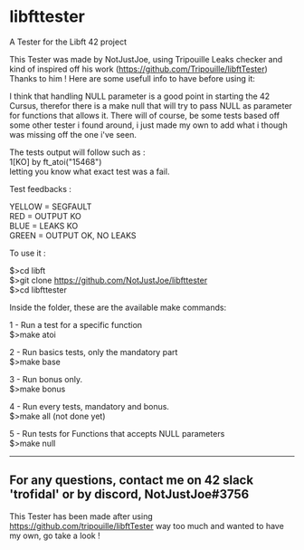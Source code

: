 # libfttester
A Tester for the Libft 42 project

This Tester was made by NotJustJoe, using Tripouille Leaks checker and kind of inspired off his work (https://github.com/Tripouille/libftTester) Thanks to him !
Here are some usefull info to have before using it:

I think that handling NULL parameter is a good point in starting the 42 Cursus, therefor there is a make null that will try to pass NULL as parameter for functions that allows it.
There will of course, be some tests based off some other tester i found around, i just made my own to add what i though was missing off the one i've seen.

The tests output will follow such as :<br />
1[KO] by ft_atoi("15468")<br />
letting you know what exact test was a fail.<br />

Test feedbacks :

YELLOW = SEGFAULT<br />
RED = OUTPUT KO<br />
BLUE = LEAKS KO<br />
GREEN = OUTPUT OK, NO LEAKS<br />


To use it :

$>cd libft<br />
$>git clone https://github.com/NotJustJoe/libfttester<br />
$>cd libfttester<br />

Inside the folder, these are the available make commands:

1 - Run a test for a specific function<br />
$>make atoi

2 - Run basics tests, only the mandatory part<br />
$>make base

3 - Run bonus only.<br />
$>make bonus

4 - Run every tests, mandatory and bonus.<br />
$>make all (not done yet)

5 - Run tests for Functions that accepts NULL parameters<br />
$>make null

-----
For any questions, contact me on 42 slack 'trofidal' or by discord, NotJustJoe#3756
-----
This Tester has been made after using https://github.com/tripouille/libftTester way too much and wanted to have my own, go take a look !
